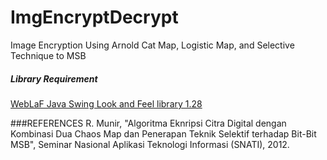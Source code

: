 # ImgEncryptDecrypt
Image Encryption Using Arnold Cat Map, Logistic Map, and Selective Technique to MSB

##### Library Requirement
[WebLaF Java Swing Look and Feel library 1.28](https://github.com/mgarin/weblaf/releases/download/v1.28/weblaf-complete-1.28.jar)

###REFERENCES
R. Munir, "Algoritma Eknripsi Citra Digital dengan Kombinasi Dua Chaos Map dan Penerapan Teknik Selektif terhadap Bit-Bit MSB", Seminar Nasional Aplikasi Teknologi Informasi (SNATI), 2012.
